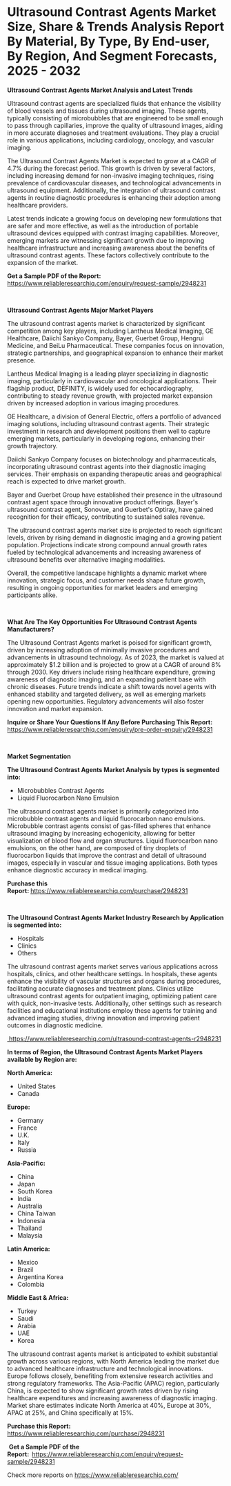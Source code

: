 <p><h1>Ultrasound Contrast Agents Market Size, Share & Trends Analysis Report By Material, By Type, By End-user, By Region, And Segment Forecasts, 2025 - 2032</h1></p><p><strong>Ultrasound Contrast Agents Market Analysis and Latest Trends</strong></p>
<p><p>Ultrasound contrast agents are specialized fluids that enhance the visibility of blood vessels and tissues during ultrasound imaging. These agents, typically consisting of microbubbles that are engineered to be small enough to pass through capillaries, improve the quality of ultrasound images, aiding in more accurate diagnoses and treatment evaluations. They play a crucial role in various applications, including cardiology, oncology, and vascular imaging.</p><p>The Ultrasound Contrast Agents Market is expected to grow at a CAGR of 4.7% during the forecast period. This growth is driven by several factors, including increasing demand for non-invasive imaging techniques, rising prevalence of cardiovascular diseases, and technological advancements in ultrasound equipment. Additionally, the integration of ultrasound contrast agents in routine diagnostic procedures is enhancing their adoption among healthcare providers.</p><p>Latest trends indicate a growing focus on developing new formulations that are safer and more effective, as well as the introduction of portable ultrasound devices equipped with contrast imaging capabilities. Moreover, emerging markets are witnessing significant growth due to improving healthcare infrastructure and increasing awareness about the benefits of ultrasound contrast agents. These factors collectively contribute to the expansion of the market.</p></p>
<p><strong>Get a Sample PDF of the Report:&nbsp;</strong> <a href="https://www.reliableresearchiq.com/enquiry/request-sample/2948231?utm_campaign=2302&utm_medium=2&utm_source=Github&utm_content=ia&utm_term=12032025&utm_id=ultrasound-contrast-agents">https://www.reliableresearchiq.com/enquiry/request-sample/2948231</a></p>
<p>&nbsp;</p>
<p><strong>Ultrasound Contrast Agents Major Market Players</strong></p>
<p><p>The ultrasound contrast agents market is characterized by significant competition among key players, including Lantheus Medical Imaging, GE Healthcare, Daiichi Sankyo Company, Bayer, Guerbet Group, Hengrui Medicine, and BeiLu Pharmaceutical. These companies focus on innovation, strategic partnerships, and geographical expansion to enhance their market presence.</p><p>Lantheus Medical Imaging is a leading player specializing in diagnostic imaging, particularly in cardiovascular and oncological applications. Their flagship product, DEFINITY, is widely used for echocardiography, contributing to steady revenue growth, with projected market expansion driven by increased adoption in various imaging procedures.</p><p>GE Healthcare, a division of General Electric, offers a portfolio of advanced imaging solutions, including ultrasound contrast agents. Their strategic investment in research and development positions them well to capture emerging markets, particularly in developing regions, enhancing their growth trajectory.</p><p>Daiichi Sankyo Company focuses on biotechnology and pharmaceuticals, incorporating ultrasound contrast agents into their diagnostic imaging services. Their emphasis on expanding therapeutic areas and geographical reach is expected to drive market growth.</p><p>Bayer and Guerbet Group have established their presence in the ultrasound contrast agent space through innovative product offerings. Bayer's ultrasound contrast agent, Sonovue, and Guerbet's Optiray, have gained recognition for their efficacy, contributing to sustained sales revenue.</p><p>The ultrasound contrast agents market size is projected to reach significant levels, driven by rising demand in diagnostic imaging and a growing patient population. Projections indicate strong compound annual growth rates fueled by technological advancements and increasing awareness of ultrasound benefits over alternative imaging modalities.</p><p>Overall, the competitive landscape highlights a dynamic market where innovation, strategic focus, and customer needs shape future growth, resulting in ongoing opportunities for market leaders and emerging participants alike.</p></p>
<p>&nbsp;</p>
<p><strong>What Are The Key Opportunities For Ultrasound Contrast Agents Manufacturers?</strong></p>
<p><p>The Ultrasound Contrast Agents market is poised for significant growth, driven by increasing adoption of minimally invasive procedures and advancements in ultrasound technology. As of 2023, the market is valued at approximately $1.2 billion and is projected to grow at a CAGR of around 8% through 2030. Key drivers include rising healthcare expenditure, growing awareness of diagnostic imaging, and an expanding patient base with chronic diseases. Future trends indicate a shift towards novel agents with enhanced stability and targeted delivery, as well as emerging markets opening new opportunities. Regulatory advancements will also foster innovation and market expansion.</p></p>
<p><strong>Inquire or Share Your Questions If Any Before Purchasing This Report:</strong> <a href="https://www.reliableresearchiq.com/enquiry/pre-order-enquiry/2948231?utm_campaign=2302&utm_medium=2&utm_source=Github&utm_content=ia&utm_term=12032025&utm_id=ultrasound-contrast-agents">https://www.reliableresearchiq.com/enquiry/pre-order-enquiry/2948231</a></p>
<p>&nbsp;</p>
<p><strong>Market Segmentation</strong></p>
<p><strong>The Ultrasound Contrast Agents Market Analysis by types is segmented into:</strong></p>
<p><ul><li>Microbubbles Contrast Agents</li><li>Liquid Fluorocarbon Nano Emulsion</li></ul></p>
<p><p>The ultrasound contrast agents market is primarily categorized into microbubble contrast agents and liquid fluorocarbon nano emulsions. Microbubble contrast agents consist of gas-filled spheres that enhance ultrasound imaging by increasing echogenicity, allowing for better visualization of blood flow and organ structures. Liquid fluorocarbon nano emulsions, on the other hand, are composed of tiny droplets of fluorocarbon liquids that improve the contrast and detail of ultrasound images, especially in vascular and tissue imaging applications. Both types enhance diagnostic accuracy in medical imaging.</p></p>
<p><strong>Purchase this Report:&nbsp;</strong><a href="https://www.reliableresearchiq.com/purchase/2948231?utm_campaign=2302&utm_medium=2&utm_source=Github&utm_content=ia&utm_term=12032025&utm_id=ultrasound-contrast-agents">https://www.reliableresearchiq.com/purchase/2948231</a></p>
<p>&nbsp;</p>
<p><strong>The Ultrasound Contrast Agents Market Industry Research by Application is segmented into:</strong></p>
<p><ul><li>Hospitals</li><li>Clinics</li><li>Others</li></ul></p>
<p><p>The ultrasound contrast agents market serves various applications across hospitals, clinics, and other healthcare settings. In hospitals, these agents enhance the visibility of vascular structures and organs during procedures, facilitating accurate diagnoses and treatment plans. Clinics utilize ultrasound contrast agents for outpatient imaging, optimizing patient care with quick, non-invasive tests. Additionally, other settings such as research facilities and educational institutions employ these agents for training and advanced imaging studies, driving innovation and improving patient outcomes in diagnostic medicine.</p></p>
<p><a href="https://www.reliableresearchiq.com/ultrasound-contrast-agents-r2948231?utm_campaign=2302&utm_medium=2&utm_source=Github&utm_content=ia&utm_term=12032025&utm_id=ultrasound-contrast-agents">&nbsp;https://www.reliableresearchiq.com/ultrasound-contrast-agents-r2948231</a></p>
<p><strong>In terms of Region, the Ultrasound Contrast Agents Market Players available by Region are:</strong></p>
<p>
    <p> <strong> North America: </strong>
        <ul>
            <li>United States</li>
            <li>Canada</li>
        </ul>
        </p> 
    <p> <strong> Europe: </strong>
        <ul>
            <li>Germany</li>
            <li>France</li>
            <li>U.K.</li>
            <li>Italy</li>
            <li>Russia</li>
        </ul>
        </p> 
    <p> <strong> Asia-Pacific: </strong>
        <ul>
            <li>China</li>
            <li>Japan</li>
            <li>South Korea</li>
            <li>India</li>
            <li>Australia</li>
            <li>China Taiwan</li>
            <li>Indonesia</li>
            <li>Thailand</li>
            <li>Malaysia</li>
        </ul>
        </p> 
    <p> <strong> Latin America: </strong>
        <ul>
            <li>Mexico</li>
            <li>Brazil</li>
            <li>Argentina Korea</li>
            <li>Colombia</li>
        </ul>
        </p> 
    <p> <strong> Middle East & Africa: </strong>
        <ul>
            <li>Turkey</li>
            <li>Saudi</li>
            <li>Arabia</li>
            <li>UAE</li>
            <li>Korea</li>
        </ul>
    </p>
    </p>
<p><p>The ultrasound contrast agents market is anticipated to exhibit substantial growth across various regions, with North America leading the market due to advanced healthcare infrastructure and technological innovations. Europe follows closely, benefiting from extensive research activities and strong regulatory frameworks. The Asia-Pacific (APAC) region, particularly China, is expected to show significant growth rates driven by rising healthcare expenditures and increasing awareness of diagnostic imaging. Market share estimates indicate North America at 40%, Europe at 30%, APAC at 25%, and China specifically at 15%.</p></p>
<p><strong>Purchase this Report: </strong><a href="https://www.reliableresearchiq.com/purchase/2948231?utm_campaign=2302&utm_medium=2&utm_source=Github&utm_content=ia&utm_term=12032025&utm_id=ultrasound-contrast-agents">https://www.reliableresearchiq.com/purchase/2948231</a></p>
<p>&nbsp;<strong>Get a Sample PDF of the Report:&nbsp;&nbsp;</strong><a href="https://www.reliableresearchiq.com/enquiry/request-sample/2948231?utm_campaign=2302&utm_medium=2&utm_source=Github&utm_content=ia&utm_term=12032025&utm_id=ultrasound-contrast-agents">https://www.reliableresearchiq.com/enquiry/request-sample/2948231</a></p>
<p><strong></strong></p>
<p>Check more reports on <a href="https://www.reliableresearchiq.com/?utm_campaign=2302&utm_medium=2&utm_source=Github&utm_content=ia&utm_term=12032025&utm_id=ultrasound-contrast-agents">https://www.reliableresearchiq.com/</a></p>